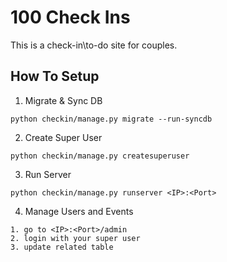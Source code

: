 100 Check Ins
=============

This is a check-in\to-do site for couples.

## How To Setup

1. Migrate & Sync DB
```
python checkin/manage.py migrate --run-syncdb
```

2. Create Super User
```
python checkin/manage.py createsuperuser
```

3. Run Server
```
python checkin/manage.py runserver <IP>:<Port>
```

4. Manage Users and Events
```
1. go to <IP>:<Port>/admin
2. login with your super user
3. update related table
```